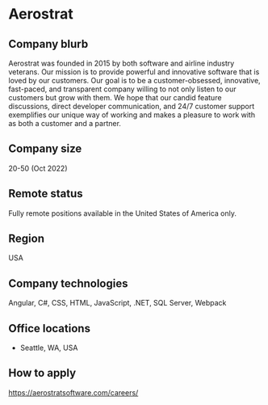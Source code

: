 # Aerostrat

## Company blurb

Aerostrat was founded in 2015 by both software and airline industry veterans. Our mission is to provide powerful and innovative software that is loved by our customers. Our goal is to be a customer-obsessed, innovative, fast-paced, and transparent company willing to not only listen to our customers but grow with them. We hope that our candid feature discussions, direct developer communication, and 24/7 customer support exemplifies our unique way of working and makes a pleasure to work with as both a customer and a partner.

## Company size

20-50 (Oct 2022)

## Remote status

Fully remote positions available in the United States of America only.

## Region

USA

## Company technologies

Angular, C#, CSS, HTML, JavaScript, .NET, SQL Server, Webpack

## Office locations

- Seattle, WA, USA

## How to apply

https://aerostratsoftware.com/careers/
